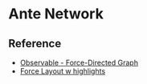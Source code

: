 # Ante Network

## Reference

- [Observable - Force-Directed Graph](https://observablehq.com/@d3/force-directed-graph)
- [Force Layout w highlights](https://bl.ocks.org/almsuarez/4333a12d2531d6c1f6f22b74f2c57102)
